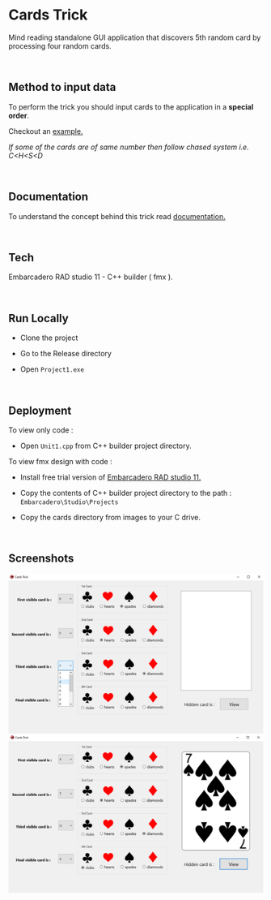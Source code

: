 # Cards Trick

Mind reading standalone GUI application that discovers 5th random card by processing four random cards.

<br />

## Method to input data

To perform the trick you should input cards to the application in a **special order**.

Checkout an [example.](https://drive.google.com/file/d/1-IDxDetPD-HDsecKgRMWSURBXs1LhISG/view?usp=sharing)

*If some of the cards are of same number then follow chased system i.e. C<H<S<D*

<br />

## Documentation

To understand the concept behind this trick read [documentation.](https://docs.google.com/document/d/1k8a1ezUMtmJ-Ce4ni8cOk7c7ew6eBA3BLkPDkWWUako/edit?usp=sharing)

<br />
  
## Tech

Embarcadero RAD studio 11 - C++ builder ( fmx ).

<br />
  
## Run Locally

- Clone the project

- Go to the Release directory

- Open `Project1.exe`

<br />
  
## Deployment

To view only code :

- Open `Unit1.cpp` from C++ builder project directory.

To view fmx design with code :

- Install free trial version of [Embarcadero RAD studio 11.](https://www.embarcadero.com/products/cbuilder)

- Copy the contents of C++ builder project directory to the path : `Embarcadero\Studio\Projects`

- Copy the cards directory from images to your C drive.

<br />

## Screenshots

<img src="Images/Screenshot%201.png" width="1000" >

<br />

<img src="Images/Screenshot%202.png" width="1000" >
